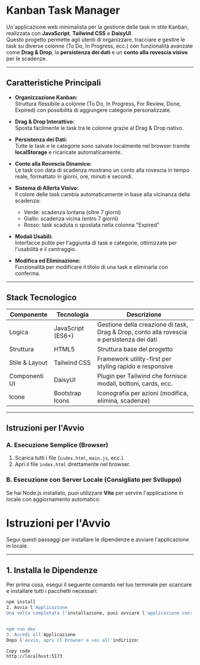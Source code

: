 # Kanban Task Manager

Un'applicazione web minimalista per la gestione delle task in stile Kanban, realizzata con **JavaScript**, **Tailwind CSS** e **DaisyUI**.  
Questo progetto permette agli utenti di organizzare, tracciare e gestire le task su diverse colonne (To Do, In Progress, ecc.) con funzionalità avanzate come **Drag & Drop**, la **persistenza dei dati** e un **conto alla rovescia visivo** per le scadenze.

---

## Caratteristiche Principali

- **Organizzazione Kanban:**  
  Struttura flessibile a colonne (To Do, In Progress, For Review, Done, Expired) con possibilità di aggiungere categorie personalizzate.

- **Drag & Drop Interattivo:**  
  Sposta facilmente le task tra le colonne grazie al Drag & Drop nativo.

- **Persistenza dei Dati:**  
  Tutte le task e le categorie sono salvate localmente nel browser tramite **localStorage** e ricaricate automaticamente.

- **Conto alla Rovescia Dinamico:**  
  Le task con data di scadenza mostrano un conto alla rovescia in tempo reale, formattato in giorni, ore, minuti e secondi.

- **Sistema di Allerta Visivo:**  
  Il colore delle task cambia automaticamente in base alla vicinanza della scadenza:  
  - Verde: scadenza lontana (oltre 7 giorni)  
  - Giallo: scadenza vicina (entro 7 giorni)  
  - Rosso: task scaduta o spostata nella colonna "Expired"

- **Modali Usabili:**  
  Interfacce pulite per l'aggiunta di task e categorie, ottimizzate per l'usabilità e il centraggio.

- **Modifica ed Eliminazione:**  
  Funzionalità per modificare il titolo di una task e eliminarla con conferma.

---

## Stack Tecnologico

| Componente       | Tecnologia       | Descrizione |
|-----------------|-----------------|------------|
| Logica           | JavaScript (ES6+) | Gestione della creazione di task, Drag & Drop, conto alla rovescia e persistenza dei dati |
| Struttura        | HTML5           | Struttura base del progetto |
| Stile & Layout   | Tailwind CSS    | Framework utility-first per styling rapido e responsive |
| Componenti UI    | DaisyUI         | Plugin per Tailwind che fornisce modali, bottoni, cards, ecc. |
| Icone            | Bootstrap Icons | Iconografia per azioni (modifica, elimina, scadenze) |

---

## Istruzioni per l'Avvio

### A. Esecuzione Semplice (Browser)
1. Scarica tutti i file (`index.html`, `main.js`, ecc.).  
2. Apri il file `index.html` direttamente nel browser.

### B. Esecuzione con Server Locale (Consigliato per Sviluppo)
Se hai Node.js installato, puoi utilizzare **Vite** per servire l'applicazione in locale con aggiornamento automatico:

# Istruzioni per l'Avvio

Segui questi passaggi per installare le dipendenze e avviare l'applicazione in locale.

---

## 1. Installa le Dipendenze

Per prima cosa, esegui il seguente comando nel tuo terminale per scaricare e installare tutti i pacchetti necessari:

```bash
npm install
2. Avvia l'Applicazione
Una volta completata l'installazione, puoi avviare l'applicazione con:


npm run dev
3. Accedi all'Applicazione
Dopo l'avvio, apri il browser e vai all'indirizzo:

Copy code
http://localhost:5173
